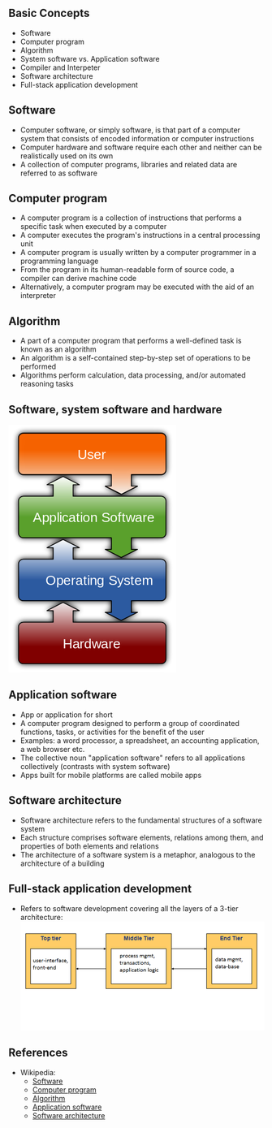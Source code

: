 ## Basic Concepts
* Software
* Computer program
* Algorithm
* System software vs. Application software
* Compiler and Interpeter
* Software architecture
* Full-stack application development


## Software
* Computer software, or simply software, is that part of a computer system that consists of encoded information or computer instructions
* Computer hardware and software require each other and neither can be realistically used on its own
* A collection of computer programs, libraries and related data are referred to as software


## Computer program
* A computer program is a collection of instructions that performs a specific task when executed by a computer
* A computer executes the program's instructions in a central processing unit
* A computer program is usually written by a computer programmer in a programming language
* From the program in its human-readable form of source code, a compiler can derive machine code
* Alternatively, a computer program may be executed with the aid of an interpreter


## Algorithm
* A part of a computer program that performs a well-defined task is known as an algorithm 
* An algorithm is a self-contained step-by-step set of operations to be performed
* Algorithms perform calculation, data processing, and/or automated reasoning tasks


## Software, system software and hardware
![](media/software.png)


## Application software
* App or application for short
* A computer program designed to perform a group of coordinated functions, tasks, or activities for the benefit of the user
* Examples: a word processor, a spreadsheet, an accounting application, a web browser etc.
* The collective noun "application software" refers to all applications collectively (contrasts with system software)
* Apps built for mobile platforms are called mobile apps


## Software architecture
* Software architecture refers to the fundamental structures of a software system
* Each structure comprises software elements, relations among them, and properties of both elements and relations
* The architecture of a software system is a metaphor, analogous to the architecture of a building


## Full-stack application development
* Refers to software development covering all the layers of a 3-tier architecture:
![](media/3tier-architecture.png)


## References
* Wikipedia:
  * [Software](https://en.wikipedia.org/wiki/Software)
  * [Computer program](https://en.wikipedia.org/wiki/Computer_program)
  * [Algorithm](https://en.wikipedia.org/wiki/Algorithm)
  * [Application software](https://en.wikipedia.org/wiki/Application_software)
  * [Software architecture](https://en.wikipedia.org/wiki/Software_architecture)
